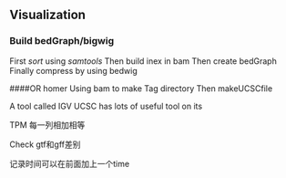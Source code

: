 ## Visualization

### Build bedGraph/bigwig
First *sort* using _samtools_
Then  build inex in bam
Then create bedGraph
Finally compress by using bedwig

####OR homer
Using bam to make Tag directory
Then makeUCSCfile

A tool called IGV
UCSC has lots of useful tool on its  



TPM 每一列相加相等

Check gtf和gff差别

记录时间可以在前面加上一个time
